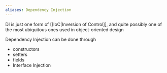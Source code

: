 ```yaml
---
aliases: Dependency Injection
---
```

DI is just one form of [[IoC|Inversion of Control]], and quite possibly one of the most ubiquitous ones used in object-oriented design

Dependency Injection can be done through 
- constructors
- setters
- fields
- Interface Injection